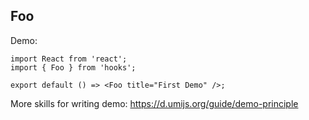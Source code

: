 
## Foo

Demo:

```tsx
import React from 'react';
import { Foo } from 'hooks';

export default () => <Foo title="First Demo" />;
```

More skills for writing demo: https://d.umijs.org/guide/demo-principle
